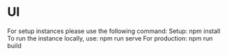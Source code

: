 # UI
For setup instances please use the following command:
Setup: npm install
To run the instance locally, use: npm run serve
For production: npm run build
